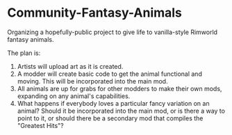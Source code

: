 # Community-Fantasy-Animals
Organizing a hopefully-public project to give life to vanilla-style Rimworld fantasy animals.

The plan is:

1. Artists will upload art as it is created.
2. A modder will create basic code to get the animal functional and moving. This will be incorporated into the main mod.
3. All animals are up for grabs for other modders to make their own mods, expanding on any animal's capabilities.
4. What happens if everybody loves a particular fancy variation on an animal?  Should it be incorporated into the main mod, or is there a way to point to it, or should there be a secondary mod that compiles the "Greatest Hits"?
